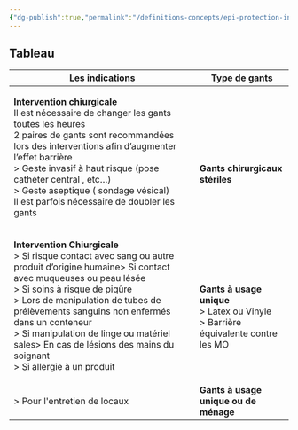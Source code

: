 ```yaml
---
{"dg-publish":true,"permalink":"/definitions-concepts/epi-protection-individuelle/","tags":["#definition"],"noteIcon":"2"}
---
```



## Tableau

| Les indications                                                                                                                                                                                                                                                                                                                                                                                                  | Type de gants                                                                                                     |
| ---------------------------------------------------------------------------------------------------------------------------------------------------------------------------------------------------------------------------------------------------------------------------------------------------------------------------------------------------------------------------------------------------------------- | ----------------------------------------------------------------------------------------------------------------- |
| <p align="left">**Intervention chiurgicale**<br>  Il est nécessaire de changer les gants toutes les heures<br>   2 paires de gants sont recommandées lors des interventions afin d’augmenter l’effet barrière <br>> Geste invasif à haut risque (pose cathéter central , etc…)<br>> Geste aseptique ( sondage vésical)<br> Il est parfois nécessaire de doubler les gants</p>                                    | <br><br><br>**Gants chirurgicaux stériles**                                                                       |
| <p align="left">**Intervention Chiurgicale**<br>> Si risque contact avec sang ou autre produit d’origine humaine> Si contact avec muqueuses ou peau lésée<br>> Si soins à risque de piqûre<br>> Lors de manipulation de tubes de prélèvements sanguins non enfermés dans un conteneur<br>> Si manipulation de linge ou matériel sales> En cas de lésions des mains du soignant<br>> Si allergie à un produit</p> | <p align="left"><br><br>**Gants à usage unique**<br>> Latex ou Vinyle<br>> Barrière équivalente contre les MO</p> |
| <p align="left">> Pour l'entretien de locaux</p>                                                                                                                                                                                                                                                                                                                                                                 | **Gants à usage unique ou de ménage**                                                                             |
